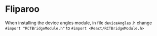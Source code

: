 # Fliparoo

When installing the device angles module, in file `deviceAngles.h` change `#import "RCTBridgeModule.h"` to `#import <React/RCTBridgeModule.h>`